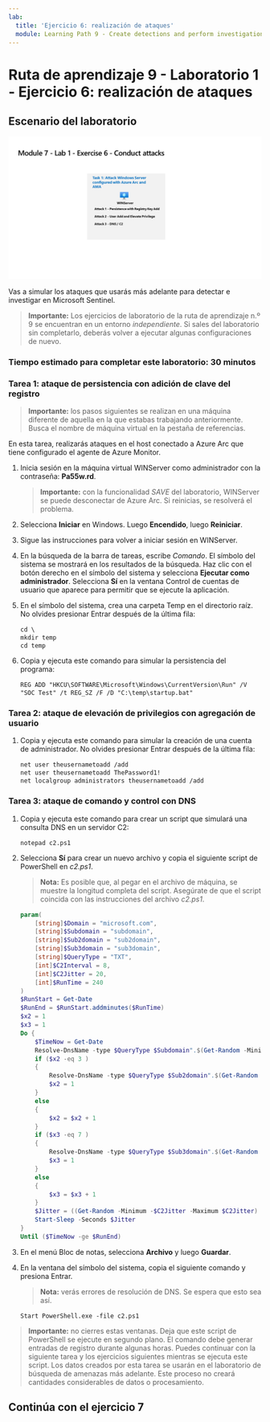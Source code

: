 ```yaml
---
lab:
  title: 'Ejercicio 6: realización de ataques'
  module: Learning Path 9 - Create detections and perform investigations using Microsoft Sentinel
---
```


# Ruta de aprendizaje 9 - Laboratorio 1 - Ejercicio 6: realización de ataques

## Escenario del laboratorio

![Introducción al laboratorio.](../Media/SC-200-Lab_Diagrams_Mod7_L1_Ex6.png)

Vas a simular los ataques que usarás más adelante para detectar e investigar en Microsoft Sentinel.

>**Importante:** Los ejercicios de laboratorio de la ruta de aprendizaje n.º 9 se encuentran en un entorno *independiente*. Si sales del laboratorio sin completarlo, deberás volver a ejecutar algunas configuraciones de nuevo.

### Tiempo estimado para completar este laboratorio: 30 minutos

### Tarea 1: ataque de persistencia con adición de clave del registro

>**Importante:** los pasos siguientes se realizan en una máquina diferente de aquella en la que estabas trabajando anteriormente. Busca el nombre de máquina virtual en la pestaña de referencias.

En esta tarea, realizarás ataques en el host conectado a Azure Arc que tiene configurado el agente de Azure Monitor.

1. Inicia sesión en la máquina virtual WINServer como administrador con la contraseña: **Pa55w.rd**.  

    >**Importante:** con la funcionalidad *SAVE* del laboratorio, WINServer se puede desconectar de Azure Arc. Si reinicias, se resolverá el problema.  

1. Selecciona **Iniciar** en Windows. Luego **Encendido**, luego **Reiniciar**.

1. Sigue las instrucciones para volver a iniciar sesión en WINServer.

1. En la búsqueda de la barra de tareas, escribe *Comando*. El símbolo del sistema se mostrará en los resultados de la búsqueda. Haz clic con el botón derecho en el símbolo del sistema y selecciona **Ejecutar como administrador**. Selecciona **Sí** en la ventana Control de cuentas de usuario que aparece para permitir que se ejecute la aplicación.

1. En el símbolo del sistema, crea una carpeta Temp en el directorio raíz. No olvides presionar Entrar después de la última fila:

    ```CommandPrompt
    cd \
    mkdir temp
    cd temp
    ```

1. Copia y ejecuta este comando para simular la persistencia del programa:

    ```CommandPrompt
    REG ADD "HKCU\SOFTWARE\Microsoft\Windows\CurrentVersion\Run" /V "SOC Test" /t REG_SZ /F /D "C:\temp\startup.bat"
    ```


### Tarea 2: ataque de elevación de privilegios con agregación de usuario

1. Copia y ejecuta este comando para simular la creación de una cuenta de administrador. No olvides presionar Entrar después de la última fila:

    ```CommandPrompt
    net user theusernametoadd /add
    net user theusernametoadd ThePassword1!
    net localgroup administrators theusernametoadd /add
    ```

### Tarea 3: ataque de comando y control con DNS

1. Copia y ejecuta este comando para crear un script que simulará una consulta DNS en un servidor C2:

    ```CommandPrompt
    notepad c2.ps1
    ```

1. Selecciona **Sí** para crear un nuevo archivo y copia el siguiente script de PowerShell en *c2.ps1*.

    >**Nota:** Es posible que, al pegar en el archivo de máquina, se muestre la longitud completa del script. Asegúrate de que el script coincida con las instrucciones del archivo *c2.ps1*.

    ```PowerShell
    param(
        [string]$Domain = "microsoft.com",
        [string]$Subdomain = "subdomain",
        [string]$Sub2domain = "sub2domain",
        [string]$Sub3domain = "sub3domain",
        [string]$QueryType = "TXT",
        [int]$C2Interval = 8,
        [int]$C2Jitter = 20,
        [int]$RunTime = 240
    )
    $RunStart = Get-Date
    $RunEnd = $RunStart.addminutes($RunTime)
    $x2 = 1
    $x3 = 1 
    Do {
        $TimeNow = Get-Date
        Resolve-DnsName -type $QueryType $Subdomain".$(Get-Random -Minimum 1 -Maximum 999999)."$Domain -QuickTimeout
        if ($x2 -eq 3 )
        {
            Resolve-DnsName -type $QueryType $Sub2domain".$(Get-Random -Minimum 1 -Maximum 999999)."$Domain -QuickTimeout
            $x2 = 1
        }
        else
        {
            $x2 = $x2 + 1
        }    
        if ($x3 -eq 7 )
        {
            Resolve-DnsName -type $QueryType $Sub3domain".$(Get-Random -Minimum 1 -Maximum 999999)."$Domain -QuickTimeout
            $x3 = 1
        }
        else
        {
            $x3 = $x3 + 1
        }
        $Jitter = ((Get-Random -Minimum -$C2Jitter -Maximum $C2Jitter) / 100 + 1) +$C2Interval
        Start-Sleep -Seconds $Jitter
    }
    Until ($TimeNow -ge $RunEnd)
    ```

1. En el menú Bloc de notas, selecciona **Archivo** y luego **Guardar**. 

1. En la ventana del símbolo del sistema, copia el siguiente comando y presiona Entrar. 

    >**Nota:** verás errores de resolución de DNS. Se espera que esto sea así.

    ```CommandPrompt
    Start PowerShell.exe -file c2.ps1
    ```

>**Importante:** no cierres estas ventanas. Deja que este script de PowerShell se ejecute en segundo plano. El comando debe generar entradas de registro durante algunas horas. Puedes continuar con la siguiente tarea y los ejercicios siguientes mientras se ejecuta este script. Los datos creados por esta tarea se usarán en el laboratorio de búsqueda de amenazas más adelante. Este proceso no creará cantidades considerables de datos o procesamiento.

## Continúa con el ejercicio 7
